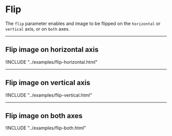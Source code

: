# Flip

The `flip` parameter enables and image to be flipped on the `horizontal` or `vertical` axis, or on `both` axes.

---

## Flip image on horizontal axis

!INCLUDE "../examples/flip-horizontal.html"

---

## Flip image on vertical axis

!INCLUDE "../examples/flip-vertical.html"

---

## Flip image on both axes

!INCLUDE "../examples/flip-both.html"

